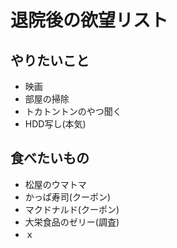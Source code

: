 # 退院後の欲望リスト

## やりたいこと

- 映画
- 部屋の掃除
- トカトントンのやつ聞く
- HDD写し(本気)

## 食べたいもの

- 松屋のウマトマ
- かっぱ寿司(クーポン)
- マクドナルド(クーポン)
- 大栄食品のゼリー(調査)
- ｘ